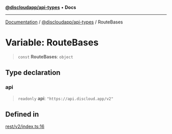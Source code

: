 [**@discloudapp/api-types**](../README.md) • **Docs**

***

[Documentation](../../../packages.md) / [@discloudapp/api-types](../README.md) / RouteBases

# Variable: RouteBases

> `const` **RouteBases**: `object`

## Type declaration

### api

> `readonly` **api**: `"https://api.discloud.app/v2"`

## Defined in

[rest/v2/index.ts:16](https://github.com/discloud/discloud.app/blob/e957c12968777c01a56e127121040f7eaaf9b803/packages/api-types/rest/v2/index.ts#L16)
